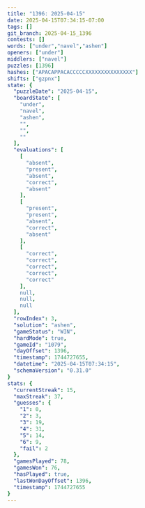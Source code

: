 ```yaml
---
title: "1396: 2025-04-15"
date: 2025-04-15T07:34:15-07:00
tags: []
git_branch: 2025-04-15_1396
contests: []
words: ["under","navel","ashen"]
openers: ["under"]
middlers: ["navel"]
puzzles: [1396]
hashes: ["APACAPPACACCCCCXXXXXXXXXXXXXXX"]
shifts: ["gzpnx"]
state: {
  "puzzleDate": "2025-04-15",
  "boardState": [
    "under",
    "navel",
    "ashen",
    "",
    "",
    ""
  ],
  "evaluations": [
    [
      "absent",
      "present",
      "absent",
      "correct",
      "absent"
    ],
    [
      "present",
      "present",
      "absent",
      "correct",
      "absent"
    ],
    [
      "correct",
      "correct",
      "correct",
      "correct",
      "correct"
    ],
    null,
    null,
    null
  ],
  "rowIndex": 3,
  "solution": "ashen",
  "gameStatus": "WIN",
  "hardMode": true,
  "gameId": "1079",
  "dayOffset": 1396,
  "timestamp": 1744727655,
  "datetime": "2025-04-15T07:34:15",
  "schemaVersion": "0.31.0"
}
stats: {
  "currentStreak": 15,
  "maxStreak": 37,
  "guesses": {
    "1": 0,
    "2": 3,
    "3": 19,
    "4": 31,
    "5": 14,
    "6": 9,
    "fail": 2
  },
  "gamesPlayed": 78,
  "gamesWon": 76,
  "hasPlayed": true,
  "lastWonDayOffset": 1396,
  "timestamp": 1744727655
}
---
```

<!-- more -->
